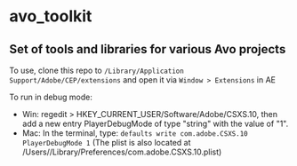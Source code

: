# avo_toolkit

## Set of tools and libraries for various Avo projects

To use, clone this repo to `/Library/Application Support/Adobe/CEP/extensions` and open it via `Window > Extensions` in AE

To run in debug mode:

- Win: regedit > HKEY_CURRENT_USER/Software/Adobe/CSXS.10, then add a new entry PlayerDebugMode of type "string" with the value of "1".
- Mac: In the terminal, type: `defaults write com.adobe.CSXS.10 PlayerDebugMode 1` (The plist is also located at /Users/<username>/Library/Preferences/com.adobe.CSXS.10.plist)
